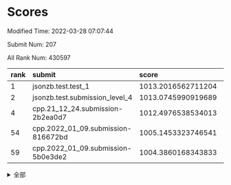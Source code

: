 # Scores

Modified Time: 2022-03-28 07:07:44

Submit Num: 207

All Rank Num: 430597

| rank |               submit               |       score        |       sigma        | pk_num |
| :--- | :--------------------------------- | :----------------- | :----------------- | :----- |
| 1    | jsonzb.test.test_1                 | 1013.2016562711204 | 0.7932206058751239 | 8320   |
| 2    | jsonzb.test.submission_level_4     | 1013.0745990919689 | 0.8073827879471488 | 8322   |
| 4    | cpp.21_12_24.submission-2b2ea0d7   | 1012.4976538534013 | 0.8011703713705582 | 8317   |
| 54   | cpp.2022_01_09.submission-816672bd | 1005.1453323746541 | 0.7259942525147967 | 8322   |
| 59   | cpp.2022_01_09.submission-5b0e3de2 | 1004.3860168343833 | 0.7068993241376442 | 8324   |


<details>
<summary>全部</summary>

| rank |                 submit                 |       score        |       sigma        | pk_num |
| :--- | :------------------------------------- | :----------------- | :----------------- | :----- |
| 1    | jsonzb.test.test_1                     | 1013.2016562711204 | 0.7932206058751239 | 8320   |
| 2    | jsonzb.test.submission_level_4         | 1013.0745990919689 | 0.8073827879471488 | 8322   |
| 3    | gobigger.level_3.submission_level_3_33 | 1012.5500272997377 | 0.8400252045218983 | 8321   |
| 4    | cpp.21_12_24.submission-2b2ea0d7       | 1012.4976538534013 | 0.8011703713705582 | 8317   |
| 5    | gobigger.level_3.submission_level_3_48 | 1011.7244218176252 | 0.7900117415920419 | 8319   |
| 6    | gobigger.level_3.submission_level_3_10 | 1011.5101381239853 | 0.7661100734425726 | 8318   |
| 7    | gobigger.level_3.submission_level_3_22 | 1011.21898270486   | 0.8023837281211361 | 8319   |
| 8    | gobigger.level_3.submission_level_3_43 | 1011.0395447578654 | 0.7473734146613727 | 8324   |
| 9    | gobigger.level_3.submission_level_3_11 | 1010.9554923807912 | 0.7780019616391414 | 8319   |
| 10   | gobigger.level_3.submission_level_3_44 | 1010.8578228396175 | 0.7591129224142268 | 8319   |
| 11   | gobigger.level_3.submission_level_3_47 | 1010.8433315006771 | 0.7548521705554923 | 8324   |
| 12   | gobigger.level_3.submission_level_3_0  | 1010.8281630911505 | 0.7785845667715825 | 8315   |
| 13   | gobigger.level_3.submission_level_3_27 | 1010.8194744482449 | 0.7572012726035153 | 8322   |
| 14   | gobigger.level_3.submission_level_3_1  | 1010.8166118827723 | 0.7785560840743994 | 8323   |
| 15   | gobigger.level_3.submission_level_3_19 | 1010.8064983402666 | 0.7561570782952066 | 8322   |
| 16   | gobigger.level_3.submission_level_3_2  | 1010.7483799875071 | 0.7856912849729416 | 8318   |
| 17   | gobigger.level_3.submission_level_3_31 | 1010.6795084127244 | 0.7815631813782594 | 8321   |
| 18   | gobigger.level_3.submission_level_3_39 | 1010.5404369336583 | 0.7460190328772395 | 8325   |
| 19   | gobigger.level_3.submission_level_3_25 | 1010.4631108707389 | 0.765457007474319  | 8320   |
| 20   | gobigger.level_3.submission_level_3_4  | 1010.4306385588076 | 0.7863866740357799 | 8319   |
| 21   | gobigger.level_3.submission_level_3_34 | 1010.2799105861249 | 0.769895818630324  | 8320   |
| 22   | gobigger.level_3.submission_level_3_21 | 1010.2751856996593 | 0.7578130897468266 | 8323   |
| 23   | gobigger.level_3.submission_level_3_9  | 1010.1816211795175 | 0.7428598597714967 | 8318   |
| 24   | gobigger.level_3.submission_level_3_40 | 1010.1790759608805 | 0.7645088003094426 | 8321   |
| 25   | gobigger.level_3.submission_level_3_37 | 1010.110295847921  | 0.7771717941424466 | 8318   |
| 26   | gobigger.level_3.submission_level_3_24 | 1010.0916751299357 | 0.7565355520385676 | 8321   |
| 27   | gobigger.level_3.submission_level_3_17 | 1010.0741055075567 | 0.7389454064487575 | 8319   |
| 28   | gobigger.level_3.submission_level_3_8  | 1010.0501145137673 | 0.7692940519991864 | 8320   |
| 29   | gobigger.level_3.submission_level_3_30 | 1010.0148194654794 | 0.7852047333952616 | 8324   |
| 30   | gobigger.level_3.submission_level_3_49 | 1010.0025668953414 | 0.7736415413270183 | 8318   |
| 31   | gobigger.level_3.submission_level_3_12 | 1009.984196732649  | 0.7480077382567025 | 8323   |
| 32   | gobigger.level_3.submission_level_3_38 | 1009.9390788826919 | 0.7625615832579611 | 8322   |
| 33   | gobigger.level_3.submission_level_3_41 | 1009.7538481439781 | 0.7667845530385314 | 8323   |
| 34   | gobigger.level_3.submission_level_3_35 | 1009.7291943218102 | 0.7545300899588264 | 8313   |
| 35   | gobigger.level_3.submission_level_3_45 | 1009.7222297770088 | 0.7378666068827168 | 8315   |
| 36   | gobigger.level_3.submission_level_3_15 | 1009.7203238593155 | 0.7401032333351051 | 8316   |
| 37   | gobigger.level_3.submission_level_3_6  | 1009.7076403329422 | 0.7610734392693911 | 8316   |
| 38   | gobigger.level_3.submission_level_3_7  | 1009.5291431120442 | 0.7604984689395601 | 8319   |
| 39   | gobigger.level_3.submission_level_3_13 | 1009.5260064659017 | 0.7480066166518471 | 8322   |
| 40   | gobigger.level_3.submission_level_3_5  | 1009.4750410671498 | 0.7589551291551947 | 8319   |
| 41   | gobigger.level_3.submission_level_3_20 | 1009.4392973892774 | 0.7514857409564627 | 8324   |
| 42   | gobigger.level_3.submission_level_3_46 | 1009.3679573258946 | 0.7664574380320499 | 8324   |
| 43   | gobigger.level_3.submission_level_3_18 | 1009.3204046695163 | 0.7593028497090419 | 8321   |
| 44   | gobigger.level_3.submission_level_3_28 | 1009.2091259512499 | 0.7455744929224707 | 8318   |
| 45   | gobigger.level_3.submission_level_3_42 | 1009.1274993609145 | 0.7434777710252788 | 8317   |
| 46   | gobigger.level_3.submission_level_3_16 | 1009.0832713756025 | 0.7410106357195542 | 8318   |
| 47   | gobigger.level_3.submission_level_3_29 | 1008.8883094264428 | 0.7552124816309751 | 8325   |
| 48   | gobigger.level_3.submission_level_3_32 | 1008.859670026709  | 0.74303911431611   | 8319   |
| 49   | gobigger.level_3.submission_level_3_23 | 1008.750392111814  | 0.7402867303323255 | 8318   |
| 50   | gobigger.level_3.submission_level_3_14 | 1008.6822902353122 | 0.7398209365381856 | 8319   |
| 51   | gobigger.level_3.submission_level_3_26 | 1008.5409754880128 | 0.7626602482825017 | 8321   |
| 52   | gobigger.level_3.submission_level_3_36 | 1008.2965942528051 | 0.7582367796376853 | 8320   |
| 53   | gobigger.level_3.submission_level_3_3  | 1008.249526179512  | 0.7426964867065369 | 8322   |
| 54   | cpp.2022_01_09.submission-816672bd     | 1005.1453323746541 | 0.7259942525147967 | 8322   |
| 55   | gobigger.level_1.submission_level_1_34 | 1004.88433237351   | 0.7213990935674928 | 8321   |
| 56   | gobigger.level_1.submission_level_1_23 | 1004.8513811073573 | 0.7285109366861077 | 8316   |
| 57   | gobigger.level_1.submission_level_1_8  | 1004.8297770955562 | 0.7229107097663239 | 8324   |
| 58   | gobigger.level_1.submission_level_1_1  | 1004.6560382832488 | 0.7143154217954698 | 8321   |
| 59   | cpp.2022_01_09.submission-5b0e3de2     | 1004.3860168343833 | 0.7068993241376442 | 8324   |
| 60   | gobigger.level_1.submission_level_1_36 | 1004.3041374425685 | 0.712494999323851  | 8319   |
| 61   | gobigger.level_1.submission_level_1_41 | 1004.1074880310592 | 0.7224084845704496 | 8320   |
| 62   | gobigger.level_1.submission_level_1_32 | 1004.0524710753307 | 0.720159886602967  | 8313   |
| 63   | gobigger.level_1.submission_level_1_4  | 1003.9507635992909 | 0.7253382546253568 | 8323   |
| 64   | gobigger.level_1.submission_level_1_33 | 1003.9136670193918 | 0.7266560082114463 | 8323   |
| 65   | gobigger.level_1.submission_level_1_46 | 1003.8839719154929 | 0.7234379568171672 | 8319   |
| 66   | gobigger.level_1.submission_level_1_35 | 1003.8571286267023 | 0.7162153759427    | 8324   |
| 67   | gobigger.level_1.submission_level_1_27 | 1003.8402086950156 | 0.7166184884280843 | 8326   |
| 68   | gobigger.level_1.submission_level_1_6  | 1003.6593355233281 | 0.7040128299491515 | 8321   |
| 69   | gobigger.level_1.submission_level_1_45 | 1003.6251624959041 | 0.7202601991079226 | 8316   |
| 70   | gobigger.level_1.submission_level_1_5  | 1003.5976591215536 | 0.7245871110619115 | 8323   |
| 71   | gobigger.level_1.submission_level_1_28 | 1003.5906424126435 | 0.7123916378942483 | 8315   |
| 72   | gobigger.level_1.submission_level_1_38 | 1003.5146248894227 | 0.7249627992670171 | 8325   |
| 73   | gobigger.level_1.submission_level_1_17 | 1003.5010947450635 | 0.7283901672039209 | 8316   |
| 74   | gobigger.level_1.submission_level_1_48 | 1003.4615582304256 | 0.7070002580394685 | 8318   |
| 75   | gobigger.level_1.submission_level_1_25 | 1003.4516034498056 | 0.714035487943125  | 8322   |
| 76   | gobigger.level_1.submission_level_1_22 | 1003.4478696590502 | 0.7236725330257495 | 8323   |
| 77   | gobigger.level_1.submission_level_1_29 | 1003.4041649251074 | 0.7241176814049594 | 8325   |
| 78   | gobigger.level_1.submission_level_1_9  | 1003.3657962160205 | 0.7192209077075268 | 8321   |
| 79   | gobigger.level_1.submission_level_1_21 | 1003.3127476575883 | 0.7169535147201965 | 8320   |
| 80   | gobigger.level_1.submission_level_1_13 | 1003.2507659362662 | 0.733635196510116  | 8325   |
| 81   | gobigger.level_1.submission_level_1_15 | 1003.2169030708529 | 0.71452775041924   | 8321   |
| 82   | gobigger.level_1.submission_level_1_39 | 1003.1547926444925 | 0.7160988228817123 | 8314   |
| 83   | gobigger.level_1.submission_level_1_37 | 1003.0893736802495 | 0.6999697202083913 | 8324   |
| 84   | gobigger.level_1.submission_level_1_44 | 1003.0676446230042 | 0.7328972895433246 | 8324   |
| 85   | gobigger.level_1.submission_level_1_30 | 1003.0613749658824 | 0.708502676744538  | 8323   |
| 86   | gobigger.level_1.submission_level_1_49 | 1003.0173658705871 | 0.7139220793394115 | 8327   |
| 87   | gobigger.level_1.submission_level_1_47 | 1002.9806792255386 | 0.7195001434122791 | 8324   |
| 88   | gobigger.level_1.submission_level_1_31 | 1002.9361473236692 | 0.7094389614923141 | 8323   |
| 89   | gobigger.level_1.submission_level_1_43 | 1002.9353121852813 | 0.7242141119557863 | 8319   |
| 90   | gobigger.level_1.submission_level_1_2  | 1002.91441931226   | 0.7165675567795354 | 8322   |
| 91   | gobigger.level_1.submission_level_1_16 | 1002.8634535478036 | 0.7190222704183732 | 8318   |
| 92   | gobigger.level_1.submission_level_1_0  | 1002.803805553945  | 0.7089685268450409 | 8322   |
| 93   | gobigger.level_1.submission_level_1_18 | 1002.7819319711748 | 0.7073560268454497 | 8318   |
| 94   | gobigger.level_1.submission_level_1_11 | 1002.781462970827  | 0.7196808267741291 | 8318   |
| 95   | gobigger.level_1.submission_level_1_42 | 1002.7605717930094 | 0.7213777999018328 | 8322   |
| 96   | gobigger.level_1.submission_level_1_14 | 1002.6997274784769 | 0.7081547999963165 | 8320   |
| 97   | gobigger.level_1.submission_level_1_10 | 1002.6704710031709 | 0.7045406408322523 | 8322   |
| 98   | gobigger.level_1.submission_level_1_12 | 1002.6298159316555 | 0.7149406876962792 | 8320   |
| 99   | gobigger.level_1.submission_level_1_20 | 1002.6014728024608 | 0.7212306139064344 | 8319   |
| 100  | gobigger.level_1.submission_level_1_3  | 1002.469617542071  | 0.7127307137326927 | 8320   |
| 101  | gobigger.level_1.submission_level_1_7  | 1002.3453265530486 | 0.7184380330670181 | 8318   |
| 102  | gobigger.level_1.submission_level_1_40 | 1002.2947196761888 | 0.7015797244685674 | 8321   |
| 103  | gobigger.level_1.submission_level_1_24 | 1002.1659452754757 | 0.7137083094939477 | 8322   |
| 104  | gobigger.level_1.submission_level_1_19 | 1001.961815231354  | 0.7020238048680862 | 8321   |
| 105  | gobigger.level_1.submission_level_1_26 | 1001.2028105705429 | 0.7178889878134757 | 8322   |
| 106  | gobigger.random.submission_random_34   | 997.8655804924442  | 0.7101484163662488 | 8318   |
| 107  | gobigger.random.submission_random_45   | 997.413674222366   | 0.6986440001412088 | 8316   |
| 108  | gobigger.random.submission_random_41   | 997.3370571304737  | 0.7105415450891379 | 8312   |
| 109  | gobigger.random.submission_random_9    | 997.2427759342935  | 0.7096652498527918 | 8318   |
| 110  | gobigger.random.submission_random_8    | 997.0302800357482  | 0.7094647603509376 | 8322   |
| 111  | gobigger.random.submission_random_21   | 996.998091760552   | 0.6949423648275409 | 8319   |
| 112  | gobigger.random.submission_random_29   | 996.8847005115132  | 0.7171059071022446 | 8321   |
| 113  | gobigger.random.submission_random_39   | 996.6492849772649  | 0.7141804890486576 | 8324   |
| 114  | gobigger.random.submission_random_27   | 996.6193884227133  | 0.7071052961035525 | 8320   |
| 115  | gobigger.random.submission_random_7    | 996.6148662204155  | 0.7080805853418884 | 8323   |
| 116  | gobigger.random.submission_random_18   | 996.577727667922   | 0.7106235938770114 | 8319   |
| 117  | gobigger.random.submission_random_10   | 996.5561015505498  | 0.7183359095404029 | 8326   |
| 118  | gobigger.random.submission_random_16   | 996.5393761598062  | 0.6983519941792707 | 8320   |
| 119  | gobigger.random.submission_random_35   | 996.3915744306722  | 0.6997744788218462 | 8318   |
| 120  | gobigger.random.submission_random_13   | 996.2895341754765  | 0.7065972281983445 | 8320   |
| 121  | gobigger.random.submission_random_20   | 996.2565835414275  | 0.7136634175708505 | 8317   |
| 122  | gobigger.random.submission_random_17   | 996.2538345124191  | 0.7146058150680465 | 8324   |
| 123  | gobigger.random.submission_random_14   | 996.1600687810807  | 0.7050072154097669 | 8321   |
| 124  | gobigger.random.submission_random_44   | 996.1407984881405  | 0.7100497137683945 | 8316   |
| 125  | gobigger.random.submission_random_19   | 995.9776408651015  | 0.7140923609270592 | 8321   |
| 126  | gobigger.random.submission_random_26   | 995.9538781567966  | 0.7218913813994091 | 8321   |
| 127  | gobigger.random.submission_random_12   | 995.9290183497702  | 0.7080913765302732 | 8318   |
| 128  | gobigger.random.submission_random_46   | 995.9107189112576  | 0.7188898585217794 | 8322   |
| 129  | gobigger.random.submission_random_36   | 995.7953794892295  | 0.708758834464674  | 8321   |
| 130  | gobigger.random.submission_random_6    | 995.7830974029011  | 0.72704298333189   | 8321   |
| 131  | gobigger.random.submission_random_2    | 995.7376793363798  | 0.6996536315758305 | 8322   |
| 132  | gobigger.random.submission_random_30   | 995.683013273211   | 0.7160720057823546 | 8320   |
| 133  | gobigger.random.submission_random_31   | 995.6824751370515  | 0.7074035965812124 | 8324   |
| 134  | gobigger.random.submission_random_23   | 995.6612385404966  | 0.7078185519515625 | 8325   |
| 135  | gobigger.random.submission_random_28   | 995.6245339882187  | 0.700466226009188  | 8322   |
| 136  | gobigger.random.submission_random_48   | 995.6180036779008  | 0.7151328148147011 | 8320   |
| 137  | gobigger.random.submission_random_37   | 995.5960795583034  | 0.7053826914296344 | 8320   |
| 138  | gobigger.random.submission_random_42   | 995.578061702735   | 0.7260177082105346 | 8321   |
| 139  | gobigger.random.submission_random_40   | 995.5483109730183  | 0.7112241835817307 | 8325   |
| 140  | gobigger.random.submission_random_0    | 995.5132489211152  | 0.7086729156120997 | 8318   |
| 141  | gobigger.random.submission_random_49   | 995.4642326029422  | 0.695791918883795  | 8319   |
| 142  | gobigger.random.submission_random_4    | 995.4457550745079  | 0.7038962983823136 | 8321   |
| 143  | gobigger.random.submission_random_24   | 995.3874266422852  | 0.7278746262423057 | 8330   |
| 144  | gobigger.random.submission_random_38   | 995.3455895466238  | 0.6996625968172164 | 8322   |
| 145  | gobigger.random.submission_random_22   | 995.2663177199875  | 0.711061350230783  | 8323   |
| 146  | gobigger.random.submission_random_1    | 995.1972313989346  | 0.7160614798887119 | 8319   |
| 147  | gobigger.random.submission_random_25   | 995.1846891344308  | 0.7162609454538794 | 8318   |
| 148  | gobigger.random.submission_random_47   | 995.1760730504088  | 0.69980668812806   | 8317   |
| 149  | gobigger.random.submission_random_43   | 995.1173406594793  | 0.7095913899872118 | 8323   |
| 150  | gobigger.random.submission_random_11   | 995.0708837161498  | 0.7227153854487469 | 8317   |
| 151  | gobigger.random.submission_random_3    | 995.0380698270941  | 0.7155443512842349 | 8321   |
| 152  | gobigger.random.submission_random_32   | 994.9225342097653  | 0.7141762979523026 | 8319   |
| 153  | gobigger.random.submission_random_33   | 994.6985095676074  | 0.7201415586453744 | 8321   |
| 154  | gobigger.random.submission_random_5    | 994.6035820126488  | 0.7161685161940282 | 8318   |
| 155  | gobigger.level_2.submission_level_2_6  | 994.4957480257702  | 0.7360704658672689 | 8320   |
| 156  | gobigger.random.submission_random_15   | 994.2879549926024  | 0.714426816540751  | 8319   |
| 157  | gobigger.level_2.submission_level_2_2  | 994.2520989997018  | 0.7252607074291328 | 8322   |
| 158  | gobigger.level_2.submission_level_2_9  | 993.9472353056757  | 0.7252654764191797 | 8323   |
| 159  | gobigger.level_2.submission_level_2_30 | 993.7046871084277  | 0.7124898114485192 | 8323   |
| 160  | gobigger.level_2.submission_level_2_21 | 993.4405344153085  | 0.737094491348485  | 8322   |
| 161  | gobigger.level_2.submission_level_2_28 | 993.4180160255996  | 0.7193659285953015 | 8319   |
| 162  | gobigger.level_2.submission_level_2_33 | 993.4057965652282  | 0.7181419358774946 | 8319   |
| 163  | gobigger.level_2.submission_level_2_46 | 993.225726042358   | 0.734679617062024  | 8329   |
| 164  | gobigger.level_2.submission_level_2_29 | 993.2076141147543  | 0.7439662311913683 | 8322   |
| 165  | gobigger.level_2.submission_level_2_5  | 993.1705389626676  | 0.7354275173284863 | 8323   |
| 166  | gobigger.level_2.submission_level_2_12 | 993.152069505377   | 0.750731612679643  | 8323   |
| 167  | gobigger.level_2.submission_level_2_3  | 992.9353435232127  | 0.7317284639711636 | 8324   |
| 168  | gobigger.level_2.submission_level_2_0  | 992.9060620932656  | 0.758777792100859  | 8325   |
| 169  | gobigger.level_2.submission_level_2_4  | 992.8650318853463  | 0.7397204098648836 | 8318   |
| 170  | gobigger.level_2.submission_level_2_45 | 992.7754429970611  | 0.7324493431784082 | 8325   |
| 171  | gobigger.level_2.submission_level_2_43 | 992.765624429687   | 0.7379933285126707 | 8324   |
| 172  | gobigger.level_2.submission_level_2_31 | 992.6771758622223  | 0.7434153521035844 | 8317   |
| 173  | gobigger.level_2.submission_level_2_38 | 992.6570415291933  | 0.7469949099017728 | 8322   |
| 174  | gobigger.level_2.submission_level_2_7  | 992.628090454673   | 0.741874412705883  | 8324   |
| 175  | gobigger.level_2.submission_level_2_44 | 992.5821342192522  | 0.7372326037695126 | 8322   |
| 176  | gobigger.level_2.submission_level_2_27 | 992.4874613324176  | 0.7347905690193395 | 8324   |
| 177  | gobigger.level_2.submission_level_2_39 | 992.4673796772158  | 0.7485604883969377 | 8320   |
| 178  | gobigger.level_2.submission_level_2_16 | 992.3986556554725  | 0.7372109252724808 | 8321   |
| 179  | gobigger.level_2.submission_level_2_1  | 992.3904663460359  | 0.7481200427400782 | 8315   |
| 180  | gobigger.level_2.submission_level_2_17 | 992.3304579890208  | 0.7418102218203695 | 8318   |
| 181  | gobigger.level_2.submission_level_2_47 | 992.2794634600504  | 0.727438235511073  | 8321   |
| 182  | gobigger.level_2.submission_level_2_49 | 992.2585326539862  | 0.7494543302922351 | 8322   |
| 183  | gobigger.level_2.submission_level_2_13 | 992.1934457993287  | 0.7616028060232477 | 8323   |
| 184  | gobigger.level_2.submission_level_2_19 | 992.127112901701   | 0.7348412232773589 | 8321   |
| 185  | gobigger.level_2.submission_level_2_10 | 992.1155426008966  | 0.7654989792519825 | 8317   |
| 186  | gobigger.level_2.submission_level_2_32 | 992.0619768028433  | 0.7426570842034032 | 8326   |
| 187  | gobigger.level_2.submission_level_2_36 | 991.8866879182821  | 0.7418152405786345 | 8321   |
| 188  | gobigger.level_2.submission_level_2_8  | 991.8630749255391  | 0.7362066968314795 | 8320   |
| 189  | gobigger.level_2.submission_level_2_48 | 991.8250492633588  | 0.7231145746969813 | 8321   |
| 190  | gobigger.level_2.submission_level_2_22 | 991.7928746836931  | 0.7588018978317177 | 8316   |
| 191  | gobigger.level_2.submission_level_2_34 | 991.6354609391697  | 0.7461964524815287 | 8322   |
| 192  | gobigger.level_2.submission_level_2_20 | 991.5606662628384  | 0.7560324214189412 | 8321   |
| 193  | gobigger.level_2.submission_level_2_35 | 991.4295558157394  | 0.7554449701698251 | 8326   |
| 194  | gobigger.level_2.submission_level_2_41 | 991.3982163082119  | 0.7512259106975449 | 8320   |
| 195  | gobigger.level_2.submission_level_2_18 | 991.2545608072109  | 0.7499306503025583 | 8324   |
| 196  | gobigger.level_2.submission_level_2_40 | 991.2263791071481  | 0.7566683162709891 | 8319   |
| 197  | gobigger.level_2.submission_level_2_42 | 991.1987756988556  | 0.7440575014818637 | 8323   |
| 198  | gobigger.level_2.submission_level_2_15 | 991.1411989104352  | 0.7559240833268207 | 8319   |
| 199  | gobigger.level_2.submission_level_2_23 | 991.101942913356   | 0.7758440030323132 | 8320   |
| 200  | gobigger.level_2.submission_level_2_25 | 991.0851909686533  | 0.7459668560894338 | 8322   |
| 201  | gobigger.level_2.submission_level_2_37 | 990.9051172678417  | 0.7600522371098669 | 8318   |
| 202  | gobigger.level_2.submission_level_2_26 | 990.6922140894012  | 0.7637023778024108 | 8324   |
| 203  | gobigger.level_2.submission_level_2_11 | 990.3558796823928  | 0.747865413153786  | 8319   |
| 204  | gobigger.level_2.submission_level_2_24 | 990.2720672281239  | 0.7472107159452683 | 8323   |
| 205  | gobigger.level_2.submission_level_2_14 | 989.7284566208991  | 0.757401552636512  | 8322   |
| 206  | gobigger.none.submission_none_0        | 977.8671259759348  | 1.4103067615982827 | 8321   |
| 207  | gobigger.none.submission_none_1        | 976.5025993299752  | 1.528946161961299  | 8322   |

</details>